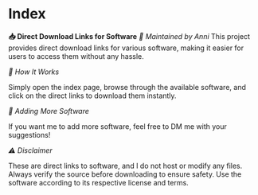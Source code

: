 # Index
**📥 Direct Download Links for Software**
*🔹 Maintained by Anni*
This project provides direct download links for various software, making it easier for users to access them without any hassle.

*🚀 How It Works*

Simply open the index page, browse through the available software, and click on the direct links to download them instantly.

*🔧 Adding More Software*

If you want me to add more software, feel free to DM me with your suggestions!

*⚠️ Disclaimer*

These are direct links to software, and I do not host or modify any files.
Always verify the source before downloading to ensure safety.
Use the software according to its respective license and terms.
